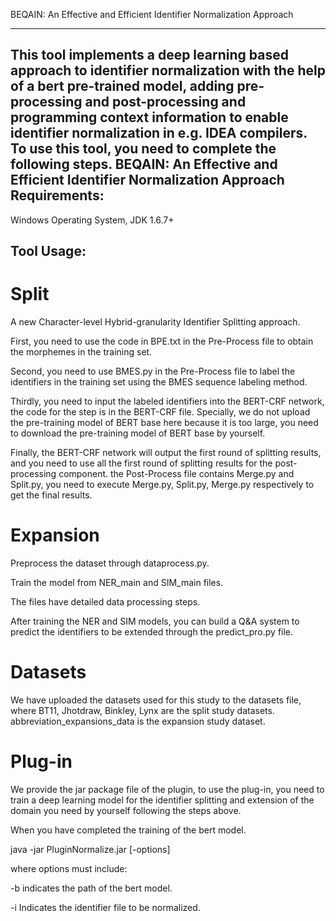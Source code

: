 BEQAIN: An Effective and Efficient Identifier Normalization Approach

--------------------------------------------------------------------------

This tool implements a deep learning based approach to identifier normalization with the help of a bert pre-trained model, adding pre-processing and post-processing and programming context information to enable identifier normalization in e.g. IDEA compilers. To use this tool, you need to complete the following steps. BEQAIN: An Effective and Efficient Identifier Normalization Approach
Requirements:
--------------------------------------------------------------------------
Windows Operating System, JDK 1.6.7+

Tool Usage:
--------------------------------------------------------------------------
# Split
A new Character-level Hybrid-granularity Identifier Splitting approach.

First, you need to use the code in BPE.txt in the Pre-Process file to obtain the morphemes in the training set.

Second, you need to use BMES.py in the Pre-Process file to label the identifiers in the training set using the BMES sequence labeling method.

Thirdly, you need to input the labeled identifiers into the BERT-CRF network, the code for the step is in the BERT-CRF file. Specially, we do not upload the pre-training model of BERT base here because it is too large, you need to download the pre-training model of BERT base by yourself.

Finally, the BERT-CRF network will output the first round of splitting results, and you need to use all the first round of splitting results for the post-processing component. the Post-Process file contains Merge.py and Split.py, you need to execute Merge.py, Split.py, Merge.py respectively to get the final results.
# Expansion
Preprocess the dataset through dataprocess.py.

Train the model from NER_main and SIM_main files.

The files have detailed data processing steps.

After training the NER and SIM models, you can build a Q&A system to predict the identifiers to be extended through the predict_pro.py file.
# Datasets
We have uploaded the datasets used for this study to the datasets file, where BT11, Jhotdraw, Binkley, Lynx are the split study datasets. abbreviation_expansions_data is the expansion study dataset.
# Plug-in
We provide the jar package file of the plugin, to use the plug-in, you need to train a deep learning model for the identifier splitting and extension of the domain you need by yourself following the steps above.

When you have completed the training of the bert model.

java -jar PluginNormalize.jar [-options] 

where options must include:

-b	indicates the path of the bert model.

-i	Indicates the identifier file to be normalized.
